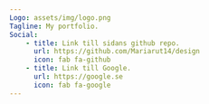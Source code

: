 ```yaml
---
Logo: assets/img/logo.png
Tagline: My portfolio.
Social:
    - title: Link till sidans github repo.
      url: https://github.com/Mariarut14/design
      icon: fab fa-github
    - title: Link till Google.
      url: https://google.se
      icon: fab fa-google
---
```

